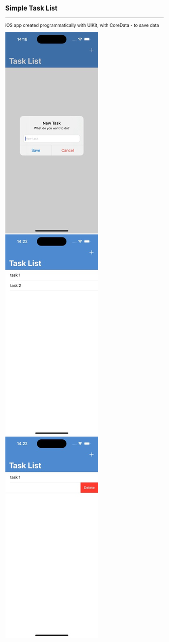 ## Simple Task List
__________________________________________
iOS app created programmatically with UIKit, with CoreData - to save data

![Screnshot](https://github.com/AL-Lina/CoreDataDemo/blob/main/AddTask.jpeg)
![Screnshot](https://github.com/AL-Lina/CoreDataDemo/blob/main/Example.jpeg)
![Screnshot](https://github.com/AL-Lina/CoreDataDemo/blob/main/DeleteTask.jpeg)
